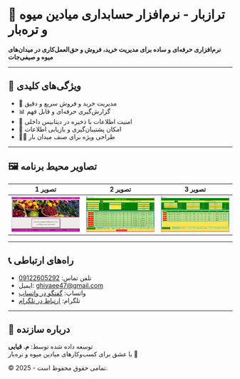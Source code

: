 # 🎯 ترازبار - نرم‌افزار حسابداری میادین میوه و تره‌بار

**نرم‌افزاری حرفه‌ای و ساده برای مدیریت خرید، فروش و حق‌العمل‌کاری در میدان‌های میوه و صیفی‌جات**

---

## 🧩 ویژگی‌های کلیدی

- 💼 مدیریت خرید و فروش سریع و دقیق
- 📊 گزارش‌گیری حرفه‌ای و قابل فهم
- 🔐 امنیت اطلاعات با ذخیره در دیتابیس داخلی
- 🔄 امکان پشتیبان‌گیری و بازیابی اطلاعات
- 👨‍💼 طراحی ویژه برای صنف میدان بار

---



## 🖼️ تصاویر محیط برنامه

| تصویر 1 | تصویر 2 | تصویر 3 |
|--------|--------|--------|
| ![screenshot1](assets/screenshot1.png) | ![screenshot2](assets/screenshot2.jpg) | ![screenshot3](assets/screenshot3.jpg) |

---

## 📞 راه‌های ارتباطی

- تلفن تماس: [09122605292](tel:09122605292)
- ایمیل: [ghiyaee47@gmail.com](mailto:ghiyaee47@gmail.com)
- واتساپ: [گفتگو در واتساپ](https://wa.me/09122605292)
- تلگرام: [ارتباط در تلگرام](https://t.me/@Ghiyaee)

---

## 📢 درباره سازنده

توسعه داده شده توسط: **م. قیایی**  
با عشق برای کسب‌وکارهای میادین میوه و تره‌بار 💚

© 2025 - تمامی حقوق محفوظ است.
